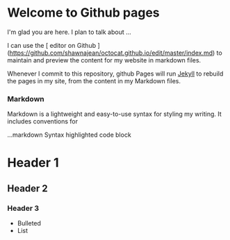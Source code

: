 # Welcome to Github pages

I'm glad you are here. I plan to talk about ...

I can use the [ editor on Github ] (https://github.com/shawnajean/octocat.github.io/edit/master/index.md) to maintain and preview the
content for my website in markdown files.

Whenever I commit to this repository, github Pages will run [Jekyll](https://jekyllrb.com/) to rebuild the pages in my site, from the
content in my Markdown files.

### Markdown

Markdown is a lightweight and easy-to-use syntax for styling my writing. It includes conventions for

...markdown
Syntax highlighted code block

# Header 1
## Header 2
### Header 3

- Bulleted
- List

